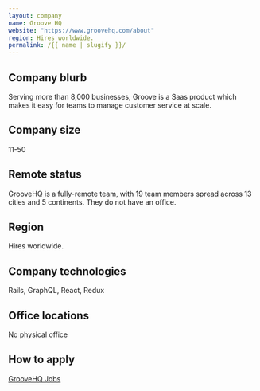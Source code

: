 ```yaml
---
layout: company
name: Groove HQ
website: "https://www.groovehq.com/about"
region: Hires worldwide.
permalink: /{{ name | slugify }}/
---
```


## Company blurb

Serving more than 8,000 businesses, Groove is a Saas product which makes it easy for teams to manage customer service at scale.

## Company size

11-50

## Remote status

GrooveHQ is a fully-remote team, with 19 team members spread across 13 cities and 5 continents. They do not have an office.

## Region

Hires worldwide.

## Company technologies

Rails, GraphQL, React, Redux

## Office locations

No physical office

## How to apply

[GrooveHQ Jobs](https://www.groovehq.com/about#hiring)